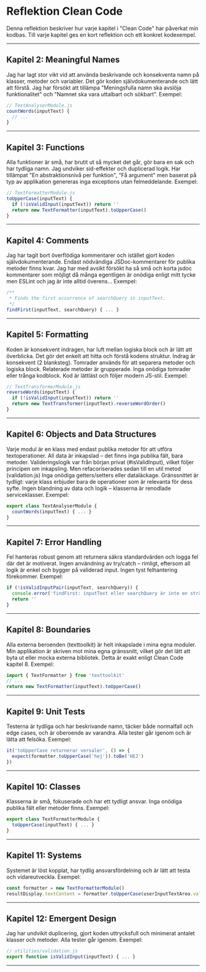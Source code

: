 # Reflektion Clean Code

Denna reflektion beskriver hur varje kapitel i "Clean Code" har påverkat min kodbas. Till varje kapitel ges en kort reflektion och ett konkret kodexempel.

---

## Kapitel 2: Meaningful Names

Jag har lagt stor vikt vid att använda beskrivande och konsekventa namn på klasser, metoder och variabler. Det gör koden självdokumenterande och lätt att förstå. Jag har försökt att tillämpa "Meningsfulla namn ska avslöja funktionalitet" och "Namnet ska vara uttalbart och sökbart".  Exempel:

```js
// TextAnalyserModule.js
countWords(inputText) {
  // ...
}
```

---

## Kapitel 3: Functions

Alla funktioner är små, har brutit ut så mycket det går, gör bara en sak och har tydliga namn. Jag undviker sid-effekter och duplicerad logik. Har tillämpat "En abstraktionsnivå per funktion", "Få argument" men baserat på typ av applikation genereras inga exceptions utan felmeddelande. Exempel:

```js
// TextFormatterModule.js
toUpperCase(inputText) {
  if (!isValidInput(inputText)) return ''
  return new TextFormatter(inputText).toUpperCase()
}
```

---

## Kapitel 4: Comments

Jag har tagit bort överflödiga kommentarer och istället gjort koden självdokumenterande. Endast nödvändiga JSDoc-kommentarer för publika metoder finns kvar.
Jag har med avsikt försökt ha så små och korta jsdoc kommentarer som möjligt då många egentligen är onödiga enligt mitt tycke men ESLint och jag är inte alltid överens...
Exempel:

```js
/**
 * Finds the first occurrence of searchQuery in inputText.
 */
findFirst(inputText, searchQuery) { ... }
```

---

## Kapitel 5: Formatting

Koden är konsekvent indragen, har luft mellan logiska block och är lätt att överblicka. Det gör det enkelt att hitta och förstå kodens struktur.
Indrag är konsekvent (2 blanksteg).
Tomrader används för att separera metoder och logiska block.
Relaterade metoder är grupperade.
Inga onödiga tomrader eller trånga kodblock.
Kod är lättläst och följer modern JS-stil.
Exempel:

```js
// TextTransformerModule.js
reverseWords(inputText) {
  if (!isValidInput(inputText)) return ''
  return new TextTransformer(inputText).reverseWordOrder()
}
```

---

## Kapitel 6: Objects and Data Structures

Varje modul är en klass med endast publika metoder för att utföra textoperationer.
All data är inkapslad – det finns inga publika fält, bara metoder.
Valideringslogik var från början privat (#isValidInput), vilket följer principen om inkapsling. Men refacoriserades sedan till en util metod (validation.js)
Inga onödiga getters/setters eller dataläckage.
Gränssnittet är tydligt: varje klass erbjuder bara de operationer som är relevanta för dess syfte.
Ingen blandning av data och logik – klasserna är renodlade serviceklasser.
Exempel:

```js
export class TextAnalyserModule {
  countWords(inputText) { ... }
}
```

---

## Kapitel 7: Error Handling

Fel hanteras robust genom att returnera säkra standardvärden och logga fel där det är motiverat. Ingen användning av try/catch – rimligt, eftersom all logik är enkel och bygger på validerad input. Ingen tyst felhantering förekommer. Exempel:

```js
if (!isValidInputPair(inputText, searchQuery)) {
  console.error('findFirst: inputText eller searchQuery är inte en sträng eller är tom:', inputText, searchQuery)
  return ''
}
```

---

## Kapitel 8: Boundaries

Alla externa beroenden (texttoolkit) är helt inkapslade i mina egna moduler. Min applikation är skriven mot mina egna gränssnitt, vilket gör det lätt att byta ut eller mocka externa bibliotek. Detta är exakt enligt Clean Code kapitel 8. Exempel:

```js
import { TextFormatter } from 'texttoolkit'
// ...
return new TextFormatter(inputText).toUpperCase()
```

---

## Kapitel 9: Unit Tests

Testerna är tydliga och har beskrivande namn, täcker både normalfall och edge cases, och är oberoende av varandra. Alla tester går igenom och är lätta att felsöka. Exempel:

```js
it('toUpperCase returnerar versaler', () => {
  expect(formatter.toUpperCase('hej')).toBe('HEJ')
})
```

---

## Kapitel 10: Classes

Klasserna är små, fokuserade och har ett tydligt ansvar. Inga onödiga publika fält eller metoder finns. Exempel:

```js
export class TextFormatterModule {
  toUpperCase(inputText) { ... }
}
```

---

## Kapitel 11: Systems

Systemet är löst kopplat, har tydlig ansvarsfördelning och är lätt att testa och vidareutveckla. Exempel:

```js
const formatter = new TextFormatterModule()
resultDisplay.textContent = formatter.toUpperCase(userInputTextArea.value)
```

---

## Kapitel 12: Emergent Design

Jag har undvikit duplicering, gjort koden uttrycksfull och minimerat antalet klasser och metoder. Alla tester går igenom. Exempel:

```js
// utilities/validation.js
export function isValidInput(inputText) { ... }
```

---
